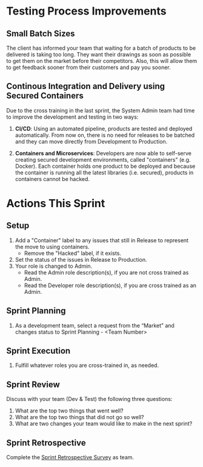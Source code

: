 # Testing Process Improvements
## Small Batch Sizes
The client has informed your team that waiting for a batch of products to be delivered is taking too long. They want their drawings as soon as possible to get them on the market before their competitors. Also, this will allow them to get feedback sooner from their customers and pay you sooner. 

## Continous Integration and Delivery using Secured Containers
Due to the cross training in the last sprint, the System Admin team had time to improve the development and testing in two ways:

1. **CI/CD**: 
Using an automated pipeline, products are tested and deployed automatically. From now on, there is no need for releases to be batched and they can move directly from Development to Production.

1. **Containers and Microservices**: 
Developers are now able to self-serve creating secured development environments, called "containers" (e.g. Docker). Each container holds one product to be deployed and because the container is running all the latest libraries (i.e. secured), products in containers cannot be hacked.

# Actions This Sprint
## Setup
1. Add a "Container" label to any issues that still in Release to represent the move to using containers.
   - Remove the "Hacked" label, if it exists.
1. Set the status of the issues in Release to Production.
1. Your role is changed to Admin.
   - Read the Admin role description(s), if you are not cross trained as Admin.
   - Read the Developer role description(s), if you are cross trained as an Admin.

## Sprint Planning
1. As a development team, select a request from the “Market” and changes status to Sprint Planning - \<Team Number>

## Sprint Execution
1. Fulfill whatever roles you are cross-trained in, as needed.

## Sprint Review
Discuss with your team (Dev & Test) the following three questions:
1. What are the top two things that went well?
1. What are the top two things that did not go so well?
1. What are two changes your team would like to make in the next sprint?

## Sprint Retrospective
Complete the [Sprint Retrospective Survey](https://uleth.qualtrics.com/jfe/form/SV_8rkRs9SYq0ddBt4) as team.
